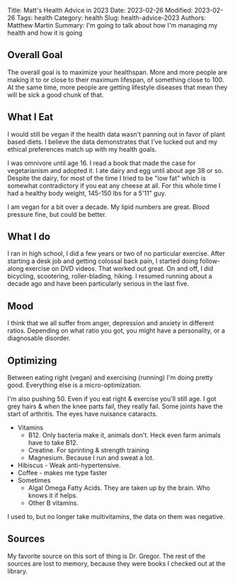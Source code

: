 Title: Matt's Health Advice in 2023
Date: 2023-02-26
Modified: 2023-02-26
Tags: health
Category: health
Slug: health-advice-2023
Authors: Matthew Martin
Summary: I'm going to talk about how I'm managing my health and how it is going

## Overall Goal

The overall goal is to maximize your healthspan. More and more people are making it to or close to their maximum
lifespan, of something close to 100. At the same time, more people are getting lifestyle diseases that mean they will be
sick a good chunk of that.

## What I Eat

I would still be vegan if the health data wasn't panning out in favor of plant based diets. I believe the data
demonstrates that I've lucked out and my ethical preferences match up with my health goals.

I was omnivore until age 16. I read a book that made the case for vegetarianism and adopted it. I ate dairy and egg
until about age 38 or so. Despite the dairy, for most of the time I tried to be "low fat" which is somewhat
contradictory if you eat any cheese at all. For this whole time I had a healthy body weight, 145-150 lbs for a 5'11"
guy.

I am vegan for a bit over a decade. My lipid numbers are great. Blood pressure fine, but could be better.

## What I do

I ran in high school, I did a few years or two of no particular exercise. After starting a desk job and getting colossal
back pain, I started doing follow-along exercise on DVD videos. That worked out great. On and off, I did bicycling,
scootering, roller-blading, hiking. I resumed running about a decade ago and have been particularly serious in the last
five.

## Mood

I think that we all suffer from anger, depression and anxiety in different ratios. Depending on what ratio you got, you might have a personality, or a diagnosable disorder.

## Optimizing

Between eating right (vegan) and exercising (running) I'm doing pretty good. Everything else is a micro-optimization.

I'm also pushing 50. Even if you eat right & exercise you'll still age. I got grey hairs & when the knee parts fail, they really fail. Some joints have the start of arthritis. The eyes have nuisance cataracts.

- Vitamins
  - B12. Only bacteria make it, animals don't. Heck even farm animals have to take B12.
  - Creatine. For sprinting & strength training
  - Magnesium. Because I run and sweat a lot.
- Hibiscus - Weak anti-hypertensive.
- Coffee - makes me type faster
- Sometimes
  - Algal Omega Fatty Acids. They are taken up by the brain. Who knows it if helps.
  - Other B vitamins.

I used to, but no longer take multivitamins, the data on them was negative.

## Sources

My favorite source on this sort of thing is Dr. Gregor. The rest of the sources are lost to memory, because they were
books I checked out at the library.

